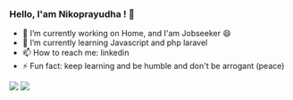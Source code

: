 ### Hello, I'am Nikoprayudha ! 👋

- 🔭 I’m currently working on Home, and I'am Jobseeker 😄
- 🌱 I’m currently learning Javascript and php laravel
- 📫 How to reach me: linkedin
- ⚡ Fun fact: keep learning and be humble and don't be arrogant (peace)

<img src="https://github-readme-stats.vercel.app/api?username=nikoprayudha&show_icons=true&theme=tokyonight"> 

<img src="https://github-readme-stats.vercel.app/api/top-langs/?username=nikoprayudha&layout=compact&show_icons=true&theme=tokyonight">
